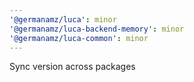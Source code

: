 ```yaml
---
'@germanamz/luca': minor
'@germanamz/luca-backend-memory': minor
'@germanamz/luca-common': minor
---
```


Sync version across packages
